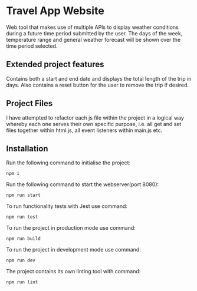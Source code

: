 # Travel App Website

Web tool that makes use of multiple APIs to display weather conditions during a future time period submitted by the user. The days of the week, temperature range and general weather forecast will be shown over the time period selected.

## Extended project features

Contains both a start and end date and displays the total length of the trip in days. Also contains a reset button for the user to remove the trip if desired.

## Project Files

I have attempted to refactor each js file within the project in a logical way whereby each one serves their own specific purpose, i.e. all get and set files together within html.js, all event listeners within main.js etc.

## Installation

Run the following command to initialise the project:

```
npm i
```

Run the following command to start the webserver(port 8080):

```
npm run start
```

To run functionality tests with Jest use command:

```
npm run test
```

To run the project in production mode use command:

```
npm run build
```

To run the project in development mode use command:

```
npm run dev
```

The project contains its own linting tool with command:

```
npm run lint
```

